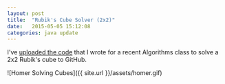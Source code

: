 ```yaml
---
layout: post
title:  "Rubik's Cube Solver (2x2)"
date:   2015-05-05 15:12:08
categories: java update
---
```


I've [uploaded the code][rubik2] that I wrote for a recent Algorithms class to solve a 2x2 Rubik's cube to GitHub.

![Homer Solving Cubes]({{ site.url }}/assets/homer.gif)

[rubik2]:https://github.com/KitN/rubiks-two-two
